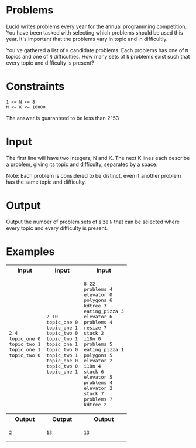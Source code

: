 # Problems
Lucid writes problems every year for the annual programming competition. You have been tasked with selecting which problems should be used this year. It's important that the problems vary in topic and in difficultly.

You've gathered a list of `K` candidate problems. Each problems has one of `N` topics and one of `N` difficulties. How many sets of `N` problems exist such that every topic and difficulty is present?

# Constraints
```
1 <= N <= 8
N <= K <= 10000
```

The answer is guaranteed to be less than 2^53

# Input
The first line will have two integers, N and K. The next K lines each describe a problem, giving its topic and difficulty, separated by a space.

Note: Each problem is considered to be distinct, even if another problem has the same topic and difficulty.

# Output
Output the number of problem sets of size `N` that can be selected where every topic and every difficulty is present.

# Examples

<table>
    <tr>
        <th>Input</th>
        <th>Input</th>
        <th>Input</th>
    </tr>
    <tr>
        <td><pre>2 4
topic_one 0
topic_two 1
topic_one 1
topic_two 0</pre></td>
        <td><pre>2 10
topic_one 0
topic_one 1
topic_two 0
topic_two 1
topic_one 1
topic_two 0
topic_two 1
topic_one 0
topic_two 0
topic_one 1</pre></td>
        <td><pre>8 22
problems 4
elevator 0
polygons 6
kdtree 3
eating_pizza 3
elevator 6
problems 4
resize 7
stuck 2
i18n 0
problems 5
eating_pizza 1
polygons 5
elevator 2
i18n 4
stuck 6
elevator 5
problems 4
elevator 2
stuck 7
problems 7
kdtree 2</pre></td>
    </tr>
    <tr>
        <th>Output</th>
        <th>Output</th>
        <th>Output</th>
    </tr>
    <tr>
        <td><pre>2</pre></td>
        <td><pre>13</pre></td>
        <td><pre>13</pre></td>
    </tr>
</table>